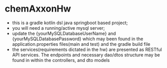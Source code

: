 # chemAxxonHw

- this is a gradle kotlin dsl java springboot based project;
- you will need a running/active mysql server;
- update the {yourMySQLDatabaseUserName} and {yourMySQLDatabasePassword} which may been found in the application.properties files(main and test) and the gradle build file
- the services(requirements dictated in the hw) are presented as RESTful API services. The endpoints and necessary dao/dtos structure may be found in within the controllers, and dto models
